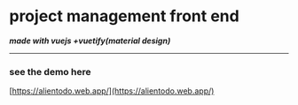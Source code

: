 # project management front end

***made with vuejs +vuetify(material design)***

---
### see the demo here
[https://alientodo.web.app/](https://alientodo.web.app/)

